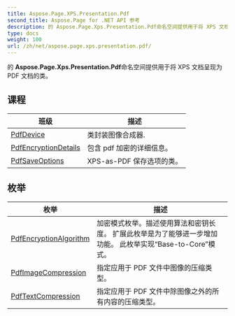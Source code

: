 ```yaml
---
title: Aspose.Page.XPS.Presentation.Pdf
second_title: Aspose.Page for .NET API 参考
description: 的 Aspose.Page.Xps.Presentation.Pdf命名空间提供用于将 XPS 文档呈现为 PDF 文档的类
type: docs
weight: 100
url: /zh/net/aspose.page.xps.presentation.pdf/
---
```

的 **Aspose.Page.Xps.Presentation.Pdf**命名空间提供用于将 XPS 文档呈现为 PDF 文档的类。

## 课程

| 班级 | 描述 |
| --- | --- |
| [PdfDevice](./pdfdevice/) | 类封装图像合成器. |
| [PdfEncryptionDetails](./pdfencryptiondetails/) | 包含 pdf 加密的详细信息。 |
| [PdfSaveOptions](./pdfsaveoptions/) | XPS-as-PDF 保存选项的类。 |
## 枚举

| 枚举 | 描述 |
| --- | --- |
| [PdfEncryptionAlgorithm](./pdfencryptionalgorithm/) | 加密模式枚举。描述使用算法和密钥长度。 扩展此枚举是为了能够进一步增加功能。 此枚举实现“Base-to-Core”模式。 |
| [PdfImageCompression](./pdfimagecompression/) | 指定应用于 PDF 文件中图像的压缩类型。 |
| [PdfTextCompression](./pdftextcompression/) | 指定应用于 PDF 文件中除图像之外的所有内容的压缩类型。 |


